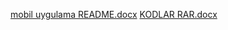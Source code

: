 [mobil uygulama README.docx](https://github.com/user-attachments/files/18482127/mobil.uygulama.README.docx)
[KODLAR RAR.docx](https://github.com/user-attachments/files/18540367/KODLAR.RAR.docx)
